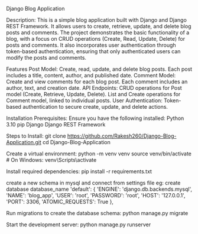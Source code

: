 Django Blog Application

Description:
This is a simple blog application built with Django and Django REST Framework. 
It allows users to create, retrieve, update, and delete blog posts and comments. 
The project demonstrates the basic functionality of a blog, with a focus on CRUD operations (Create, Read, Update, Delete) for posts and comments. 
It also incorporates user authentication through token-based authentication, ensuring that only authenticated users can modify the posts and comments.

Features
Post Model: Create, read, update, and delete blog posts. Each post includes a title, content, author, and published date.
Comment Model: Create and view comments for each blog post. Each comment includes an author, text, and creation date.
API Endpoints:
CRUD operations for Post model (Create, Retrieve, Update, Delete).
List and Create operations for Comment model, linked to individual posts.
User Authentication: Token-based authentication to secure create, update, and delete actions.

Installation
Prerequisites:
Ensure you have the following installed:
Python 3.10
pip
Django
Django REST Framework

Steps to Install:
git clone https://github.com/Rakesh260/Django-Blog-Application.git
cd Django-Blog-Application

Create a virtual environment:
python -m venv venv
source venv/bin/activate  # On Windows: venv\Scripts\activate

Install required dependencies:
pip install -r requirements.txt

create a new schema in mysql and connect from settings file
eg:   create database database_name
'default': {
        'ENGINE': 'django.db.backends.mysql',
        'NAME': 'blog_app',
        'USER': 'root',
        'PASSWORD': 'root',
        'HOST': '127.0.0.1',
        'PORT': 3306,
        'ATOMIC_REQUESTS': True
    },

Run migrations to create the database schema:
python manage.py migrate

Start the development server:
python manage.py runserver

